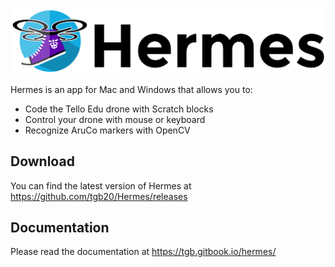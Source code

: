 ![Hermes](/public/media/Hermes-1200x250.png?raw=true "Hermes")

Hermes is an app for Mac and Windows that allows you to:

* Code the Tello Edu drone with Scratch blocks
* Control your drone with mouse or keyboard
* Recognize AruCo markers with OpenCV

## Download

You can find the latest version of Hermes at https://github.com/tgb20/Hermes/releases

## Documentation

Please read the documentation at https://tgb.gitbook.io/hermes/


